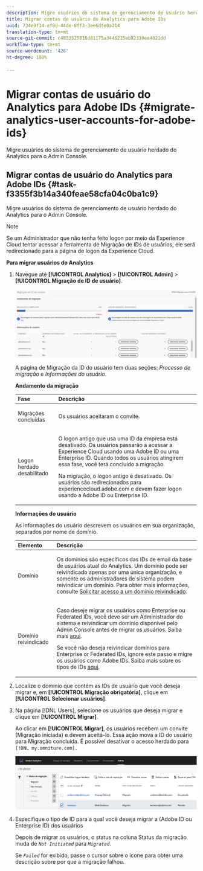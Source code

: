 ```yaml
---
description: Migre usuários do sistema de gerenciamento de usuário herdado do Analytics para o Admin Console.
title: Migrar contas de usuário do Analytics para Adobe IDs
uuid: 734e9f14-ef8d-44de-8ff3-3ee6dfe0a214
translation-type: tm+mt
source-git-commit: c4833525816d81175a3446215eb92310ee4021dd
workflow-type: tm+mt
source-wordcount: '428'
ht-degree: 100%

---
```



# Migrar contas de usuário do Analytics para Adobe IDs {#migrate-analytics-user-accounts-for-adobe-ids}

Migre usuários do sistema de gerenciamento de usuário herdado do Analytics para o Admin Console.

## Migrar contas de usuário do Analytics para Adobe IDs {#task-f3355f3b14a340feae58cfa04c0ba1c9}

Migre usuários do sistema de gerenciamento de usuário herdado do Analytics para o Admin Console.

>[!NOTE]
>
>Se um Administrador que não tenha feito logon por meio da Experience Cloud tentar acessar a ferramenta de Migração de IDs de usuários, ele será redirecionado para a página de logon da Experience Cloud.

**Para migrar usuários do Analytics**

1. Navegue até **[!UICONTROL Analytics]** > **[!UICONTROL Admin]** > **[!UICONTROL Migração de ID de usuário]**.

   ![](assets/migration-progress.png)

   A página de Migração da ID do usuário tem duas seções: *Processo de migração* e *Informações do usuário*.

   **Andamento da migração**

   <table id="table_F9F1CFF762C745E198CB075A02BA2DDA"> 
   <thead> 
   <tr> 
      <th colname="col1" class="entry"> Fase </th> 
      <th colname="col2" class="entry"> Descrição </th> 
   </tr>
   </thead>
   <tbody> 
   <tr> 
      <td colname="col1"> <p>Migrações concluídas </p> </td> 
      <td colname="col2"> <p>Os usuários aceitaram o convite. </p> </td> 
   </tr> 
   <tr> 
      <td colname="col1"> <p>Logon herdado desabilitado </p> </td> 
      <td colname="col2"> <p>O logon antigo que usa uma ID da empresa está desativado. Os usuários passarão a acessar a Experience Cloud usando uma Adobe ID ou uma Enterprise ID. Quando todos os usuários atingirem essa fase, você terá concluído a migração. </p> <p>Na migração, o logon antigo é desativado. Os usuários são redirecionados para <span class="filepath"> experiencecloud.adobe.com</span> e devem fazer logon usando a Adobe ID ou Enterprise ID. </p> </td> 
   </tr> 
   </tbody> 
   </table>

   **Informações do usuário**

   As informações do usuário descrevem os usuários em sua organização, separados por nome de domínio.

   <table id="table_3822E27AF81E4A188562FEB5131548A5"> 
   <thead> 
   <tr> 
      <th colname="col1" class="entry"> Elemento </th> 
      <th colname="col2" class="entry"> Descrição </th> 
   </tr>
   </thead>
   <tbody> 
   <tr> 
      <td colname="col1"> <p>Domínio </p> </td> 
      <td colname="col2"> <p>Os domínios são específicos das IDs de email da base de usuários atual do Analytics. Um domínio pode ser reivindicado apenas por uma única organização, e somente os administradores de sistema podem reivindicar um domínio. Para obter mais informações, consulte <a href="https://helpx.adobe.com/br/enterprise/help/request-access-to-claimed-domain.html">Solicitar acesso a um domínio reivindicado</a>. </p> </td> 
   </tr> 
   <tr> 
      <td colname="col1"> <p>Domínio reivindicado </p> </td> 
      <td colname="col2"> <p>Caso deseje migrar os usuários como Enterprise ou Federated IDs, você deve ser um Administrador do sistema e reivindicar um domínio disponível pelo Admin Console antes de migrar os usuários. Saiba mais <a href="https://helpx.adobe.com/br/enterprise/help/identity.html">aqui</a>. </p> <p>Se você não deseja reivindicar domínios para Enterprise or Federated IDs, ignore este passo e migre os usuários como Adobe IDs. Saiba mais sobre os tipos de IDs <a href="https://helpx.adobe.com/br/enterprise/help/identity.html">aqui</a>. </p> </td> 
   </tr> 
   </tbody> 
   </table>

1. Localize o domínio que contém as IDs de usuário que você deseja migrar e, em **[!UICONTROL Migração obrigatória]**, clique em **[!UICONTROL Selecionar usuários]**.
1. Na página [!DNL Users], selecione os usuários que deseja migrar e clique em **[!UICONTROL Migrar]**.

   Ao clicar em **[!UICONTROL Migrar]**, os usuários recebem um convite (Migração iniciada) e devem aceitá-lo. Essa ação mova a ID do usuário para Migração concluída. É possível desativar o acesso herdado para `[!DNL my.omniture.com].`

   ![](assets/user-info.png)

1. Especifique o tipo de ID para a qual você deseja migrar a (Adobe ID ou Enterprise ID) dos usuários

   Depois de migrar os usuários, o status na coluna Status da migração muda de *`Not Initiated`* para *`Migrated`*.

   Se *`Failed`* for exibido, passe o cursor sobre o ícone para obter uma descrição sobre por que a migração falhou.
